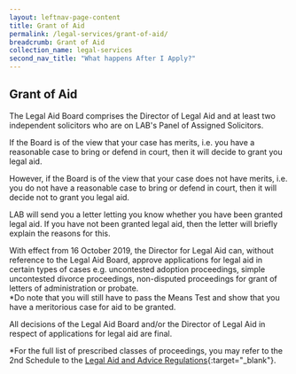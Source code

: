 ```yaml
---
layout: leftnav-page-content
title: Grant of Aid
permalink: /legal-services/grant-of-aid/
breadcrumb: Grant of Aid
collection_name: legal-services
second_nav_title: "What happens After I Apply?"
---
```


Grant of Aid
---

The Legal Aid Board comprises the Director of Legal Aid and at least two independent solicitors who are on LAB's Panel of Assigned Solicitors.

If the Board is of the view that your case has merits, i.e. you have a reasonable case to bring or defend in court, then it will decide to grant you legal aid.

However, if the Board is of the view that your case does not have merits, i.e. you do not have a reasonable case to bring or defend in court, then it will decide not to grant you legal aid.

LAB will send you a letter letting you know whether you have been granted legal aid. If you have not been granted legal aid, then the letter will briefly explain the reasons for this. 

With effect from 16 October 2019, the Director for Legal Aid can, without reference to the Legal Aid Board, approve applications for legal aid in certain types of cases e.g. uncontested adoption proceedings, simple uncontested divorce proceedings, non-disputed proceedings for grant of letters of administration or probate. <br>
*Do note that you will still have to pass the Means Test and show that you have a meritorious case for aid to be granted. 

All decisions of the Legal Aid Board and/or the Director of Legal Aid in respect of applications for legal aid are final.

*For the full list of prescribed classes of proceedings, you may refer to the 2nd Schedule to the [Legal Aid and Advice Regulations](/files/LAAR-Amended.pdf){:target="_blank"}. 



